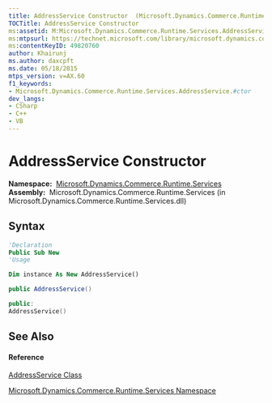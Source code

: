 ```yaml
---
title: AddressService Constructor  (Microsoft.Dynamics.Commerce.Runtime.Services)
TOCTitle: AddressService Constructor
ms:assetid: M:Microsoft.Dynamics.Commerce.Runtime.Services.AddressService.#ctor
ms:mtpsurl: https://technet.microsoft.com/library/microsoft.dynamics.commerce.runtime.services.addressservice.addressservice(v=AX.60)
ms:contentKeyID: 49820760
author: Khairunj
ms.author: daxcpft
ms.date: 05/18/2015
mtps_version: v=AX.60
f1_keywords:
- Microsoft.Dynamics.Commerce.Runtime.Services.AddressService.#ctor
dev_langs:
- CSharp
- C++
- VB
---
```


# AddressService Constructor

**Namespace:**  [Microsoft.Dynamics.Commerce.Runtime.Services](microsoft-dynamics-commerce-runtime-services-namespace.md)  
**Assembly:**  Microsoft.Dynamics.Commerce.Runtime.Services (in Microsoft.Dynamics.Commerce.Runtime.Services.dll)

## Syntax

``` vb
'Declaration
Public Sub New
'Usage

Dim instance As New AddressService()
```

``` csharp
public AddressService()
```

``` c++
public:
AddressService()
```

## See Also

#### Reference

[AddressService Class](addressservice-class-microsoft-dynamics-commerce-runtime-services.md)

[Microsoft.Dynamics.Commerce.Runtime.Services Namespace](microsoft-dynamics-commerce-runtime-services-namespace.md)

